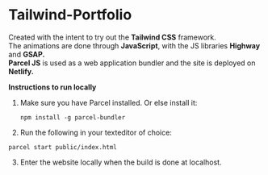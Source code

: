 # Tailwind-Portfolio
Created with the intent to try out the <strong>Tailwind CSS</strong> framework. <br>
The animations are done through <strong>JavaScript</strong>, with the JS libraries <strong>Highway</strong> and <strong>GSAP.</strong> <br>
<strong>Parcel JS</strong> is used as a web application bundler and the site is deployed on <strong>Netlify.</strong>

<strong>Instructions to run locally</strong>
1. Make sure you have Parcel installed.
   Or else install it:
    ```
    npm install -g parcel-bundler
    ```
2. Run the following in your texteditor of choice:
```
parcel start public/index.html
```
3. Enter the website locally when the build is done at localhost.

